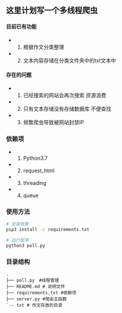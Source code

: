 ## 这里计划写一个多线程爬虫

#### 目前已有功能
- 1. 根据作文分类整理
- 2. 文本内容存储在分类文件夹中的txt文本中

#### 存在的问题
- 1. 已经搜索的网站会再次搜索 资源浪费
- 2. 只有文本存储没有存储数据库 不便查找
- 3. 频繁爬虫导致被网站封禁IP

### 依赖项
- 1. Python3.7
- 2. request_html
- 3. threading
- 4. queue


### 使用方法
```bash
# 安装依赖
pip3 install -r requirements.txt

# 运行程序
python3 poll.py
```

### 目录结构
```
.
├── poll.py　#线程管理
├── README.md # 说明文件
├── requirements.txt #依赖项
├── server.py #爬虫主函数
`-- txt # 作文存放的目录
```



